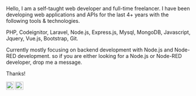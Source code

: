 Hello, I am a self-taught web developer and full-time freelancer. I have been developing web applications and APIs for the last 4+ years with the following tools & technologies.

PHP, Codeignitor, Laravel, Node.js, Express.js, Mysql, MongoDB, Javascript, Jquery, Vue.js, Bootstrap, Git.

Currently mostly focusing on backend development with Node.js and Node-RED development. so if you are either looking for a Node.js or Node-RED developer, drop me a message.

Thanks!

[<img align="left" alt="vinaysudani | Twitter" width="22px" src="https://cdn.jsdelivr.net/npm/simple-icons@v3/icons/twitter.svg" />][twitter]
[<img align="left" alt="vinaysudani | LinkedIn" width="22px" src="https://cdn.jsdelivr.net/npm/simple-icons@v3/icons/linkedin.svg" />][linkedin]

[twitter]: https://twitter.com/vinaysudani
[linkedin]: https://www.linkedin.com/in/vinaysudani
